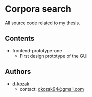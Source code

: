 # Corpora search

All source code related to my thesis. 

## Contents

* frontend-prototype-one
    * First design prototype of the GUI 

## Authors
* [d-kozak](https://github.com/d-kozak/)
    * contact: [dkozak94@gmail.com](mailto:dkozak94@gmail.com)